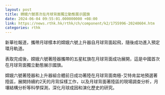 ```yaml
---
layout: post
title: 嫦娥六號首次在月球背面獨立動態展示國旗
date: 2024-06-04 09:55:01.000000000 +08:00
link: https://news.rthk.hk/rthk/ch/component/k2/1755996-20240604.htm
categories: rthk
---
```


新華社報道，攜帶月球樣本的嫦娥六號上升器自月球背面起飛，隨後成功進入預定環月軌道。

表取完成後，嫦娥六號著陸器攜帶的五星紅旗在月球背面成功展開，這是中國首次在月球背面獨立動態展示國旗。

嫦娥六號著陸器和上升器組合體前日成功著陸在月球背面南極-艾特肯盆地預選著陸區，展開持續約2天的月背採樣工作，以及月球背面著陸區的現場調查分析，月壤結構分析等科學探測，深化月球成因和演化歷史的研究。
